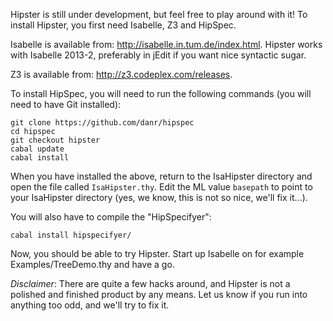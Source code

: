 Hipster is still under development, but feel free to play around with it!
To install Hipster, you first need Isabelle, Z3 and HipSpec.

Isabelle is available from: http://isabelle.in.tum.de/index.html.
Hipster works with Isabelle 2013-2, preferably in jEdit if you want
nice syntactic sugar.

Z3 is available from: http://z3.codeplex.com/releases.

To install HipSpec, you will need to run the following commands (you
will need to have Git installed):

    git clone https://github.com/danr/hipspec
    cd hipspec
    git checkout hipster
    cabal update
    cabal install 

When you have installed the above, return to the IsaHipster directory and open the file called `IsaHipster.thy`. Edit the ML value `basepath` to point to your IsaHipster directory (yes, we know, this is not so nice, we'll fix it...). 

You will also have to compile the "HipSpecifyer":

    cabal install hipspecifyer/
    
Now, you should be able to try Hipster. Start up Isabelle on for example Examples/TreeDemo.thy and have a go.

_Disclaimer_: There are quite a few hacks around, and Hipster is not a polished and finished product by any means. Let us know if you run into anything too odd, and we'll try to fix it.

